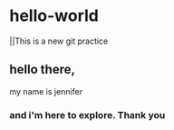 # hello-world
||This is a new git practice
## hello there,
my name is jennifer
### and i'm here to explore. Thank you
